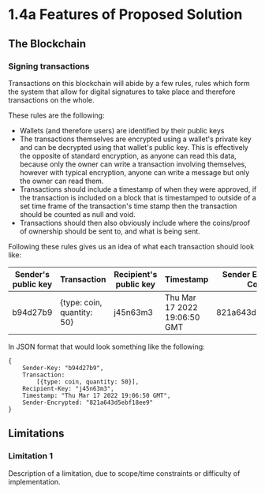 # 1.4a Features of Proposed Solution

## The Blockchain

### Signing transactions

Transactions on this blockchain will abide by a few rules, rules which form the system that allow for digital signatures to take place and therefore transactions on the whole.

These rules are the following:

* Wallets (and therefore users) are identified by their public keys
* The transactions themselves are encrypted using a wallet's private key and can be decrypted using that wallet's public key. This is effectively the opposite of standard encryption, as anyone can read this data, because only the owner can write a transaction involving themselves, however with typical encryption, anyone can write a message but only the owner can read them.&#x20;
* Transactions should include a timestamp of when they were approved, if the transaction is included on a block that is timestamped to outside of a set time frame of the transaction's time stamp then the transaction should be counted as null and void.
* Transactions should then also obviously include where the coins/proof of ownership should be sent to, and what is being sent.

Following these rules gives us an idea of what each transaction should look like:

| Sender's public key | Transaction                | Recipient's public key | Timestamp                    | Sender Encrypted Copy |
| ------------------- | -------------------------- | ---------------------- | ---------------------------- | --------------------- |
| b94d27b9            | {type: coin, quantity: 50} | j45n63m3               | Thu Mar 17 2022 19:06:50 GMT | 821a643d5ebf18ee9     |

In JSON format that would look something like the following:

```
{
    Sender-Key: "b94d27b9",
    Transaction:
        [{type: coin, quantity: 50}],
    Recipient-Key: "j45n63m3",
    Timestamp: "Thu Mar 17 2022 19:06:50 GMT",
    Sender-Encrypted: "821a643d5ebf18ee9"
}    
```

## Limitations

### Limitation 1

Description of a limitation, due to scope/time constraints or difficulty of implementation.
